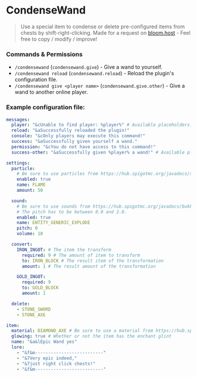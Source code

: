 # CondenseWand
> Use a special item to condense or delete pre-configured items from chests by shift-right-clicking.
> Made for a request on [bloom.host](https://bloom.host)  - Feel free to copy / modify / improve!

### Commands & Permissions
- `/condensewand` (`condensewand.give`) - Give a wand to yourself.
- `/condensewand reload` (`condensewand.reload`) - Reload the plugin's configuration file.
- `/condensewand give <player name>` (`condensewand.give.other`) - Give a wand to another online player.

### Example configuration file: 
```yml
messages:
  player: "&cUnable to find player: %player%" # Available placeholders: %player%
  reload: "&aSuccessfully reloaded the plugin!"
  console: "&cOnly players may execute this command!"
  success: "&aSuccessfully given yourself a wand."
  permission: "&cYou do not have access to this command!"
  success-other: "&aSuccessfully given %player% a wand!" # Available placeholders: %player%

settings:
  particle:
    # Be sure to use particles from https://hub.spigotmc.org/javadocs/spigot/org/bukkit/Particle.html
    enabled: true
    name: FLAME
    amount: 50

  sound:
    # Be sure to use sounds from https://hub.spigotmc.org/javadocs/bukkit/org/bukkit/Sound.html
    # The pitch has to be between 0.0 and 2.0.
    enabled: true
    name: ENTITY_GENERIC_EXPLODE
    pitch: 0
    volume: 10

  convert:
    IRON_INGOT: # The item the transform
      required: 9 # The amount of item to transform
      to: IRON_BLOCK # The result item of the transformation
      amount: 1 # The result amount of the transformation

    GOLD_INGOT:
      required: 9
      to: GOLD_BLOCK
      amount: 1

  delete:
    - STONE_SWORD
    - STONE_AXE

item:
  material: DIAMOND_AXE # Be sure to use a material from https://hub.spigotmc.org/javadocs/bukkit/org/bukkit/Material.html
  glowing: true # Whether or not the item has the enchant glint
  name: "&a&lEpic Wand yes"
  lore:
    - "&f&m--------------------------"
    - "&7Very epic indeed,"
    - "&7just right click chests!"
    - "&f&m--------------------------"
```

